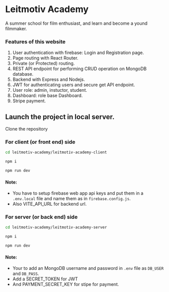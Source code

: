 # Leitmotiv Academy

A summer school for film enthusiast, and learn and become a yound filmmaker.

### Features of this website

1. User authentication with firebase: Login and Registration page.
2. Page routing with React Router.
3. Private (or Protected) routing.
4. REST API endpoint for performing CRUD operation on MongoDB database.
5. Backend with Express and Nodejs.
6. JWT for authenticating users and secure get API endpoint.
7. User role: admin, instuctor, student.
8. Dashboard: role base Dashboard.
9. Stripe payment.

## Launch the project in local server.

Clone the repository

### For client (or front end) side

```bash
cd leitmotiv-academy/leitmotiv-academy-client

npm i

npm run dev
```

#### Note:

- You have to setup firebase web app api keys and put them in a `.env.local` file and name them as in `firebase.config.js`.
- Also VITE_API_URL for backend url.

### For server (or back end) side

```bash
cd leitmotiv-academy/leitmotiv-academy-server

npm i

npm run dev
```

#### Note:

- Your to add an MongoDB username and password in `.env` file as `DB_USER` and `DB_PASS`.
- Add a SECRET_TOKEN for JWT
- And PAYMENT_SECRET_KEY for stipe for payment.
